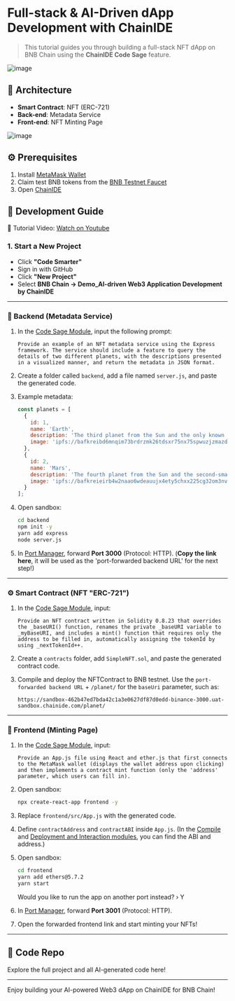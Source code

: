 # Full-stack & AI-Driven dApp Development with ChainIDE

> This tutorial guides you through building a full-stack NFT dApp on BNB Chain using the **ChainIDE Code Sage** feature.

![image](https://github.com/user-attachments/assets/eb4913f0-4d0b-4594-9641-0ab944c6fbd3)


## 🧱 Architecture

- **Smart Contract**: NFT (ERC-721)
- **Back-end**: Metadata Service
- **Front-end**: NFT Minting Page

![image](https://github.com/user-attachments/assets/79195309-1f7b-4922-bb3c-9dd0d6a73182)


## ⚙️ Prerequisites

1. Install [MetaMask Wallet](https://metamask.io/)
2. Claim test BNB tokens from the [BNB Testnet Faucet](https://www.bnbchain.org/en/testnet-faucet)
3. Open [ChainIDE](https://chainide.com/)

## 🚀 Development Guide

🎥 Tutorial Video: [Watch on Youtube](https://www.youtube.com/watch?v=5dt1ypn_lwo)

### 1. Start a New Project

- Click **"Code Smarter"**
- Sign in with GitHub
- Click **"New Project"**
- Select **BNB Chain → Demo_AI-driven Web3 Application Development by ChainIDE**

---

### 🔧 Backend (Metadata Service)

1. In the [Code Sage Module](https://chainide.gitbook.io/chainide-english-1/chainide-modules/2.9.-ai-code-sage-module), input the following prompt:

    ```
    Provide an example of an NFT metadata service using the Express framework. The service should include a feature to query the details of two different planets, with the descriptions presented in a visualized manner, and return the metadata in JSON format.
    ```

2. Create a folder called `backend`, add a file named `server.js`, and paste the generated code.

3. Example metadata:

    ```js
    const planets = [
      {
        id: 1,
        name: 'Earth',
        description: 'The third planet from the Sun and the only known astronomical object known to harbor life.',
        image: 'ipfs://bafkreibd6mnqim73brdrzmk26tdsxr75nx75spwuzjzmazdpc77ckuxxym'
      },
      {
        id: 2,
        name: 'Mars',
        description: 'The fourth planet from the Sun and the second-smallest planet in the Solar System.',
        image: 'ipfs://bafkreieirb4w2naao6wdeauujx4ety5chxx225cg32om3nvxd6qki6xdyu'
      }
    ];
    ```

4. Open sandbox:

    ```bash
    cd backend
    npm init -y
    yarn add express
    node server.js
    ```

5. In [Port Manager](https://chainide.gitbook.io/chainide-english-1/port-forwarding), forward **Port 3000** (Protocol: HTTP). (**Copy the link here**, it will be used as the 'port-forwarded backend URL' for the next step!)

---

### ⚙️ Smart Contract (NFT "ERC-721")

1. In the [Code Sage Module](https://chainide.gitbook.io/chainide-english-1/chainide-modules/2.9.-ai-code-sage-module), input:

    ```
    Provide an NFT contract written in Solidity 0.8.23 that overrides the _baseURI() function, renames the private _baseURI variable to _myBaseURI, and includes a mint() function that requires only the address to be filled in, automatically assigning the tokenId by using _nextTokenId++.
    ```

2. Create a `contracts` folder, add `SimpleNFT.sol`, and paste the generated contract code.

3. Compile and deploy the NFTContract to BNB testnet. Use the `port-forwarded backend URL` + `/planet/` for the `baseUri` parameter, such as:

    ```
    https://sandbox-462b47ed7bda42c1a3e0627df87d0edd-binance-3000.uat-sandbox.chainide.com/planet/
    ```

---

### 🎨 Frontend (Minting Page)

1. In the [Code Sage Module](https://chainide.gitbook.io/chainide-english-1/chainide-modules/2.9.-ai-code-sage-module), input:

    ```
    Provide an App.js file using React and ether.js that first connects to the MetaMask wallet (displays the wallet address upon clicking) and then implements a contract mint function (only the 'address' parameter, which users can fill in).
    ```

2. Open sandbox:

    ```bash
    npx create-react-app frontend -y
    ```

3. Replace `frontend/src/App.js` with the generated code.

4. Define `contractAddress` and `contractABI` inside `App.js`. (In the [Compile](https://chainide.gitbook.io/chainide-english-1/chainide-modules/4.5-compile) and [Deployment and Interaction modules](https://chainide.gitbook.io/chainide-english-1/chainide-modules/4.6-deployment-and-interaction), you can find the ABI and address.)

5. Open sandbox:

    ```bash
    cd frontend
    yarn add ethers@5.7.2
    yarn start
    ```

    Would you like to run the app on another port instead? › Y

6. In [Port Manager](https://chainide.gitbook.io/chainide-english-1/port-forwarding), forward **Port 3001** (Protocol: HTTP).

7. Open the forwarded frontend link and start minting your NFTs!

---

## 📁 Code Repo

Explore the full project and all AI-generated code here!

---

Enjoy building your AI-powered Web3 dApp on ChainIDE for BNB Chain!
